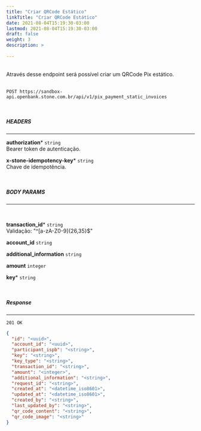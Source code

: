 ```yaml
---
title: "Criar QRCode Estático"
linkTitle: "Criar QRCode Estático"
date: 2021-08-04T15:19:30-03:00
lastmod: 2021-08-04T15:19:30-03:00
draft: false
weight: 3
description: >
  
---
```

<br>
Através desse endpoint será possível criar um QRCode Pix estático.
<br>
<br>

```
POST https://sandbox-api.openbank.stone.com.br/api/v1/pix_payment_static_invoices
```
<br>

##### **HEADERS**
---

**authorization*** `string`
<br> Bearer token de autenticação.

**x-stone-idempotency-key*** `string`
<br> Chave de idempotência.

<br>

##### **BODY PARAMS**
---
<br>

**transaction_id*** `string`
<br>Validação: "^[a-zA-Z0-9]{26,35}$"

**account_id** `string`

**additional_information** `string`

**amount** `integer`

**key*** `string`


<br>

##### **Response**
---

```
201 OK
```

```json
{
  "id": "<uuid>",
  "account_id": "<uuid>",
  "participant_ispb": "<string>",
  "key": "<string>",
  "key_type": "<string>",
  "transaction_id": "<string>",
  "amount": "<integer>",
  "additional_information": "<string>",  
  "request_id": "<string>",
  "created_at": "<datetime_iso8601>",
  "updated_at": "<datetime_iso8601>",
  "created_by": "<string>",
  "last_updated_by": "<string>",
  "qr_code_content": "<string>",
  "qr_code_image": "<string>"
}
```

